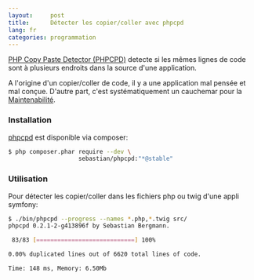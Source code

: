 ```yaml
---
layout:     post
title:      Détecter les copier/coller avec phpcpd
lang: fr
categories: programmation
---
```


[PHP Copy Paste Detector (PHPCPD)][phpcpd] detecte si les mêmes lignes de code sont à plusieurs endroits dans la source d'une application.

A l'origine d'un copier/coller de code, il y a une application mal pensée et mal conçue. D'autre part, c'est systématiquement un cauchemar pour la [Maintenabilité].

### Installation

[phpcpd] est disponible via composer:

```bash 
$ php composer.phar require --dev \
                    sebastian/phpcpd:"*@stable"
``` 

### Utilisation

Pour détecter les copier/coller dans les fichiers php ou twig d'une appli symfony:

```bash 
$ ./bin/phpcpd --progress --names *.php,*.twig src/
phpcpd 0.2.1-2-g413896f by Sebastian Bergmann.

 83/83 [============================] 100%

0.00% duplicated lines out of 6620 total lines of code.

Time: 148 ms, Memory: 6.50Mb
``` 

[phpcpd]: https://github.com/sebastianbergmann/phpcpd
[Maintenabilité]: http://fr.wikipedia.org/wiki/Maintenabilit%C3%A9
